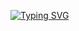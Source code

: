 [![Typing SVG](https://readme-typing-svg.demolab.com/?lines=Hi+there+👋+,;Welcome+to+the+World+of+Abhishek+Kishor+k+j+j+j+j+n+h)](https://git.io/typing-svg)
